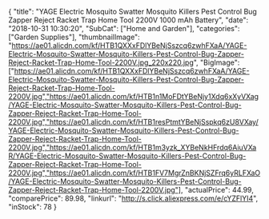 {
	"title": "YAGE Electric Mosquito Swatter Mosquito Killers Pest Control Bug Zapper Reject Racket Trap Home Tool 2200V 1000 mAh Battery",
	"date": "2018-10-31 10:30:20",
	"SubCat": ["Home and Garden"],
	"categories": ["Garden Supplies"],
	"thumbnailImage": "https://ae01.alicdn.com/kf/HTB1QXXxFDlYBeNjSszcq6zwhFXaA/YAGE-Electric-Mosquito-Swatter-Mosquito-Killers-Pest-Control-Bug-Zapper-Reject-Racket-Trap-Home-Tool-2200V.jpg_220x220.jpg",
	"BigImage": ["https://ae01.alicdn.com/kf/HTB1QXXxFDlYBeNjSszcq6zwhFXaA/YAGE-Electric-Mosquito-Swatter-Mosquito-Killers-Pest-Control-Bug-Zapper-Reject-Racket-Trap-Home-Tool-2200V.jpg","https://ae01.alicdn.com/kf/HTB1n1MoFDtYBeNjy1Xdq6xXyVXag/YAGE-Electric-Mosquito-Swatter-Mosquito-Killers-Pest-Control-Bug-Zapper-Reject-Racket-Trap-Home-Tool-2200V.jpg","https://ae01.alicdn.com/kf/HTB1resPtmtYBeNjSspkq6zU8VXay/YAGE-Electric-Mosquito-Swatter-Mosquito-Killers-Pest-Control-Bug-Zapper-Reject-Racket-Trap-Home-Tool-2200V.jpg","https://ae01.alicdn.com/kf/HTB1m3yzk_XYBeNkHFrdq6AiuVXaR/YAGE-Electric-Mosquito-Swatter-Mosquito-Killers-Pest-Control-Bug-Zapper-Reject-Racket-Trap-Home-Tool-2200V.jpg","https://ae01.alicdn.com/kf/HTB1FV7MgrZnBKNjSZFrq6yRLFXaO/YAGE-Electric-Mosquito-Swatter-Mosquito-Killers-Pest-Control-Bug-Zapper-Reject-Racket-Trap-Home-Tool-2200V.jpg"],
	"actualPrice": 44.99,
	"comparePrice": 89.98,
	"linkurl": "http://s.click.aliexpress.com/e/cYZFlYI4",
	"inStock": 78
}
